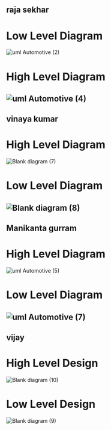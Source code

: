 raja sekhar
------------------------------------------
# Low Level Diagram
![uml Automotive (2)](https://user-images.githubusercontent.com/98815258/166183537-f09330b1-1330-48b6-b599-78c51edd5e47.jpeg)

# High Level Diagram
![uml Automotive (4)](https://user-images.githubusercontent.com/98815258/166183913-129486a6-3726-4893-ad2c-3c8dcb4b2f4c.jpeg)
---------------------------------------------------------
vinaya kumar
------------------------------------------------------
# High Level Diagram
![Blank diagram (7)](https://user-images.githubusercontent.com/98815258/166231975-7621a538-1283-4f3d-85bb-9e48a20695e5.jpeg)

# Low Level Diagram
![Blank diagram (8)](https://user-images.githubusercontent.com/98815258/166232025-2c5316ca-e602-4631-9241-6ac2cc6b2620.jpeg)
------------------------------------------------------------
Manikanta gurram
---------------------------------------------------------------

# High Level Diagram
![uml Automotive (5)](https://user-images.githubusercontent.com/98815258/166186431-9fa63cf9-6895-46fb-8143-a4e264f7befd.jpeg)


# Low Level Diagram
![uml Automotive (7)](https://user-images.githubusercontent.com/98815258/166186396-9cd6a69f-e844-446e-97f1-5249e1df19d5.jpeg)
---------------------
vijay
------------------
# High Level Design
![Blank diagram (10)](https://user-images.githubusercontent.com/98815258/166234021-201efd1e-2e5d-40f5-a88a-ac202fbbdcac.jpeg)

# Low Level Design
![Blank diagram (9)](https://user-images.githubusercontent.com/98815258/166234067-92c1f3fc-8f5e-4141-9d99-73f48774fc17.jpeg)
